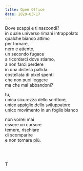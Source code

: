 ```yaml
---
title: Open Office
date: 2020-03-17
---
```

Dove scappi e ti nascondi?  
in quale universo rimani intrappolato  
qualche bianco attimo  
per tornare,  
nero e attento,  
un secondo fugace  
a ricordarci dove stiamo,  
a non farci perdere  
in una distesa pallida  
costellata di pixel spenti  
che non puoi leggere  
ma che mai abbandoni?

tu,  
unica sicurezza dello scrittore,  
unico appiglio dello sviluppatore  
unico movimento in un foglio bianco  

non vorrei mai  
essere un cursore  
temere, rischiare  
di scomparire  
e non tornare più.

<br>
<br>

T
